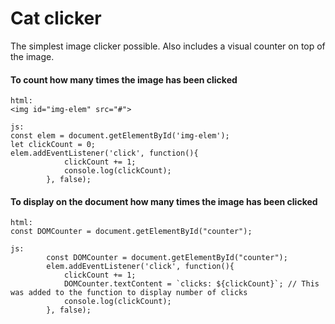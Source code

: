 # Cat clicker

The simplest image clicker possible. Also includes a visual counter on top of the image.

#### To count how many times the image has been clicked
```
html:
<img id="img-elem" src="#">
```
```
js:
const elem = document.getElementById('img-elem');
let clickCount = 0;
elem.addEventListener('click', function(){
            clickCount += 1;
            console.log(clickCount);
        }, false);
```

#### To display on the document how many times the image has been clicked
```
html:
const DOMCounter = document.getElementById("counter");
```
```
js:
        const DOMCounter = document.getElementById("counter");
        elem.addEventListener('click', function(){
            clickCount += 1;
            DOMCounter.textContent = `clicks: ${clickCount}`; // This was added to the function to display number of clicks
            console.log(clickCount);
        }, false);
```
